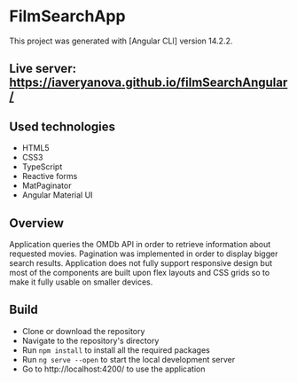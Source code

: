 # FilmSearchApp

This project was generated with [Angular CLI] version 14.2.2.

## Live server: https://iaveryanova.github.io/filmSearchAngular/

## Used technologies

* HTML5
* CSS3
* TypeScript
* Reactive forms
* MatPaginator
* Angular Material UI

## Overview

Application queries the OMDb API in order to retrieve information about requested movies. Pagination was implemented in order to display bigger search results. Application does not fully support responsive design but most of the components are built upon flex layouts and CSS grids so to make it fully usable on smaller devices.

## Build

* Clone or download the repository
* Navigate to the repository's directory
* Run `npm install` to install all the required packages
* Run `ng serve --open` to start the local development server
* Go to http://localhost:4200/ to use the application
